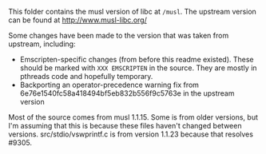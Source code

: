 This folder contains the musl version of libc at `/musl`.  The upstream version can be found at http://www.musl-libc.org/

Some changes have been made to the version that was taken from upstream, including:

 * Emscripten-specific changes (from before this readme existed). These should be marked with `XXX EMSCRIPTEN` in the source. They are mostly in pthreads code and hopefully temporary.
 * Backporting an operator-precedence warning fix from 6e76e1540fc58a418494bf5eb832b556f9c5763e in the upstream version

Most of the source comes from musl 1.1.15. Some is from older versions, but I'm assuming that this is because these files haven't changed between versions. src/stdio/vswprintf.c is from version 1.1.23 because that resolves #9305.

